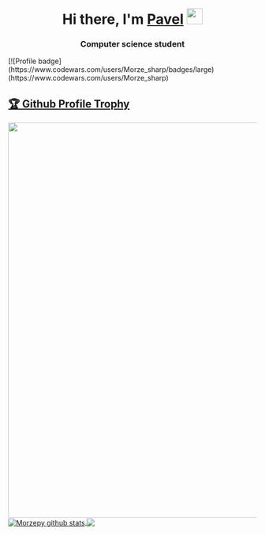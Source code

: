 <h1 align="center">Hi there, I'm <a href="https://daniilshat.ru/" target="_blank">Pavel</a> 
<img src="https://github.com/blackcater/blackcater/raw/main/images/Hi.gif" height="32"/></h1>
<h3 align="center">Computer science student </h3>
[![Profile badge](https://www.codewars.com/users/Morze_sharp/badges/large)(https://www.codewars.com/users/Morze_sharp)
<a href="https://github.com/Morzepy/github-profile-trophy"><h2>🏆 Github Profile Trophy</h2></a>
<a href="https://github.com/Morzepy/github-profile-trophy">
  <img width=800 src="https://github-profile-trophy.vercel.app/?username=Morzepy&column=8&theme=gruvbox&no-frame=true"/>
</a>
<a href="https://github.com/Morzepy/github-readme-stats"><img align="center" src="https://github-readme-stats.vercel.app/api? username=Morzepy&show_icons=true&include_all_commits=true&theme=buefy&hide_border=true" alt="Morzepy github stats" />
</a> 
<a href="https://github.com/Morzepy/github-readme-stats"><img align="center" src="https://github-readme-stats.vercel.app/api/top-langs/?    username=Morzepy&layout=compact&theme=buefy&hide_border=true" />
</a> 


